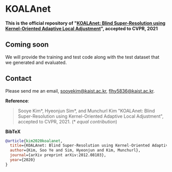 # KOALAnet
**This is the official repository of "[KOALAnet: Blind Super-Resolution using Kernel-Oriented Adaptive Local Adjustment](https://arxiv.org/abs/2012.08103)", accepted to CVPR, 2021**

## Coming soon
We will provide the training and test code along with the test dataset that we generated and evaluated.


## Contact
Please send me an email, sooyekim@kaist.ac.kr, flhy5836@kaist.ac.kr.

**Reference**:  
> Sooye Kim*, Hyeonjun Sim*, and Munchurl Kim "KOALAnet: Blind Super-Resolution using Kernel-Oriented Adaptive Local Adjustment", accepted to CVPR, 2021. (* *equal contribution*)
> 
**BibTeX**
```bibtex
@article{kim2020koalanet,
  title={KOALAnet: Blind Super-Resolution using Kernel-Oriented Adaptive Local Adjustment},
  author={Kim, Soo Ye and Sim, Hyeonjun and Kim, Munchurl},
  journal={arXiv preprint arXiv:2012.08103},
  year={2020}
}
```
